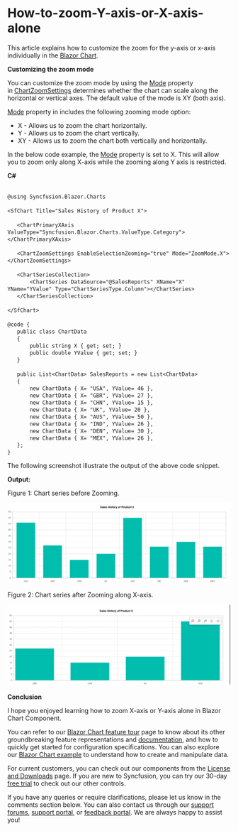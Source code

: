 # How-to-zoom-Y-axis-or-X-axis-alone

This article explains how to customize the zoom for the y-axis or x-axis individually in the [Blazor Chart](https://www.syncfusion.com/blazor-components/blazor-charts).

**Customizing the zoom mode**

You can customize the zoom mode by using the [Mode](https://help.syncfusion.com/cr/blazor/Syncfusion.Blazor.Charts.ChartZoomSettings.html#Syncfusion_Blazor_Charts_ChartZoomSettings_Mode) property in [ChartZoomSettings](https://help.syncfusion.com/cr/blazor/Syncfusion.Blazor.Charts.ChartZoomSettings.html) determines whether the chart can scale along the horizontal or vertical axes. The default value of the mode is XY (both axis).

[Mode](https://help.syncfusion.com/cr/blazor/Syncfusion.Blazor.Charts.ChartZoomSettings.html#Syncfusion_Blazor_Charts_ChartZoomSettings_Mode) property in includes the following zooming mode option:

- X - Allows us to zoom the chart horizontally.
- Y - Allows us to zoom the chart vertically.
- XY - Allows us to zoom the chart both vertically and horizontally. 

In the below code example, the [Mode](https://help.syncfusion.com/cr/blazor/Syncfusion.Blazor.Charts.ChartZoomSettings.html#Syncfusion_Blazor_Charts_ChartZoomSettings_Mode) property is set to X. This will allow you to zoom only along X-axis while the zooming along Y axis is restricted.

**C#**

 ```cshtml

 @using Syncfusion.Blazor.Charts

<SfChart Title="Sales History of Product X">

    <ChartPrimaryXAxis ValueType="Syncfusion.Blazor.Charts.ValueType.Category"></ChartPrimaryXAxis>

    <ChartZoomSettings EnableSelectionZooming="true" Mode="ZoomMode.X"></ChartZoomSettings>

    <ChartSeriesCollection>
        <ChartSeries DataSource="@SalesReports" XName="X" YName="YValue" Type="ChartSeriesType.Column"></ChartSeries>
    </ChartSeriesCollection>

</SfChart>

@code {
    public class ChartData
    {
        public string X { get; set; }
        public double YValue { get; set; }
    }

    public List<ChartData> SalesReports = new List<ChartData>
    {
        new ChartData { X= "USA", YValue= 46 },
        new ChartData { X= "GBR", YValue= 27 },
        new ChartData { X= "CHN", YValue= 15 },
        new ChartData { X= "UK", YValue= 20 },
        new ChartData { X= "AUS", YValue= 50 },
        new ChartData { X= "IND", YValue= 26 },
        new ChartData { X= "DEN", YValue= 30 },
        new ChartData { X= "MEX", YValue= 26 },
    };
}

```

The following screenshot illustrate the output of the above code snippet.

**Output:**

Figure 1: Chart series before Zooming.

![](/before-zooming.png)

Figure 2: Chart series after Zooming along X-axis.

 ![](/after-zooming.png)

 **Conclusion**

I hope you enjoyed learning how to zoom X-axis or Y-axis alone in Blazor Chart Component.

You can refer to our [Blazor Chart feature tour](https://www.syncfusion.com/blazor-components/blazor-charts) page to know about its other groundbreaking feature representations and [documentation](https://blazor.syncfusion.com/documentation/chart/getting-started), and how to quickly get started for configuration specifications. You can also explore our [Blazor Chart example](https://blazor.syncfusion.com/demos/chart/line?theme=bootstrap5) to understand how to create and manipulate data.

For current customers, you can check out our components from the [License and Downloads](https://www.syncfusion.com/sales/teamlicense) page. If you are new to Syncfusion, you can try our 30-day [free trial](https://www.syncfusion.com/downloads/blazor) to check out our other controls.

If you have any queries or require clarifications, please let us know in the comments section below. You can also contact us through our [support forums](https://www.syncfusion.com/forums), [support portal](https://support.syncfusion.com/create), or [feedback portal](https://www.syncfusion.com/feedback/blazor-components?control=charts). We are always happy to assist you!







